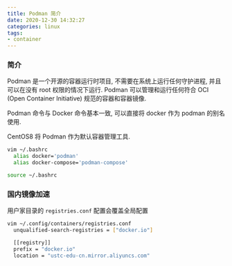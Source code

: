 ```yaml
---
title: Podman 简介
date: 2020-12-30 14:32:27
categories: linux
tags:
- container
---
```


### 简介

Podman 是一个开源的容器运行时项目, 不需要在系统上运行任何守护进程, 并且可以在没有 root 权限的情况下运行. Podman 可以管理和运行任何符合 OCI (Open Container Initiative) 规范的容器和容器镜像. 

Podman 命令与 Docker 命令基本一致, 可以直接将 docker 作为 podman 的别名使用.

CentOS8 将 Podman 作为默认容器管理工具. 

<!-- more -->

```bash
vim ~/.bashrc
  alias docker='podman'
  alias docker-compose='podman-compose'

source ~/.bashrc
```

### 国内镜像加速

用户家目录的 `registries.conf` 配置会覆盖全局配置

```bash
vim ~/.config/containers/registries.conf
  unqualified-search-registries = ["docker.io"]

  [[registry]]
  prefix = "docker.io"
  location = "ustc-edu-cn.mirror.aliyuncs.com"
```